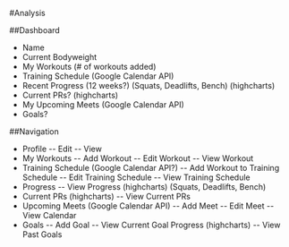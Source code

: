 #Analysis

##Dashboard
- Name
- Current Bodyweight
- My Workouts (# of workouts added)
- Training Schedule (Google Calendar API)
- Recent Progress (12 weeks?) (Squats, Deadlifts, Bench) (highcharts)
- Current PRs? (highcharts)
- My Upcoming Meets (Google Calendar API)
- Goals?

##Navigation
- Profile
--	Edit
-- View
- My Workouts
-- Add Workout
-- Edit Workout
-- View Workout
- Training Schedule (Google Calendar API?)
-- Add Workout to Training Schedule
-- Edit Training Schedule
-- View Training Schedule
- Progress
-- View Progress (highcharts) (Squats, Deadlifts, Bench)
- Current PRs (highcharts)
-- View Current PRs
- Upcoming Meets (Google Calendar API)
-- Add Meet
-- Edit Meet
-- View Calendar
- Goals	
-- Add Goal
-- View Current Goal Progress (highcharts)
-- View Past Goals
